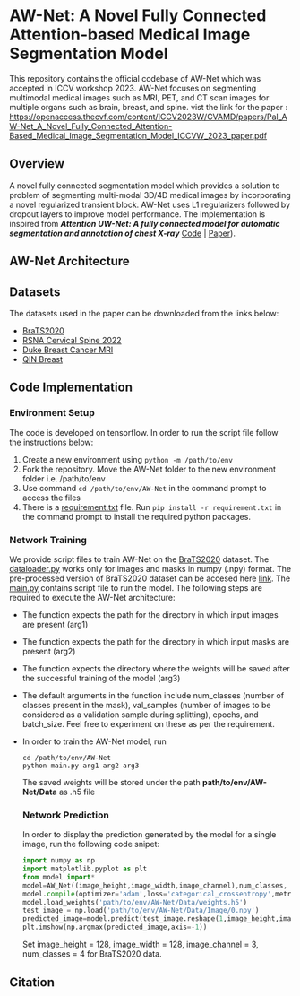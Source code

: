 # AW-Net: A Novel Fully Connected Attention-based Medical Image Segmentation Model
This repository contains the official codebase of AW-Net which was accepted in ICCV workshop 2023. AW-Net focuses on segmenting multimodal medical images such as MRI, PET, and CT scan images for multiple organs such as brain, breast, and spine. 
vist the link for the paper : https://openaccess.thecvf.com/content/ICCV2023W/CVAMD/papers/Pal_AW-Net_A_Novel_Fully_Connected_Attention-Based_Medical_Image_Segmentation_Model_ICCVW_2023_paper.pdf

## Overview
A novel fully connected segmentation model which provides a solution to problem of segmenting multi-modal 3D/4D medical images by incorporating a novel regularized transient block. AW-Net uses L1 regularizers followed by dropout layers to improve model performance. The implementation is inspired from ***Attention UW-Net: A fully connected model for automatic segmentation and annotation of chest X-ray***  [Code](https://github.com/Dynamo13/Attention_UWNet) | [Paper](https://openaccess.thecvf.com/content/ICCV2023W/CVAMD/papers/Pal_AW-Net_A_Novel_Fully_Connected_Attention-Based_Medical_Image_Segmentation_Model_ICCVW_2023_paper.pdf)).

## AW-Net Architecture

## Datasets
The datasets used in the paper can be downloaded from the links below:
- [BraTS2020](https://www.med.upenn.edu/cbica/brats2020/data.html)
- [RSNA Cervical Spine 2022](https://www.kaggle.com/competitions/rsna-2022-cervical-spine-fracture-detection)
- [Duke Breast Cancer MRI](https://wiki.cancerimagingarchive.net/pages/viewpage.action?pageId=70226903)
- [QIN Breast](https://wiki.cancerimagingarchive.net/display/Public/QIN-Breast)
  
## Code Implementation

### Environment Setup

The code is developed on tensorflow. In order to run the script file follow the instructions below:
1. Create a new environment using ```python -m /path/to/env```
1. Fork the repository. Move the AW-Net folder to the new environment folder i.e. /path/to/env
1. Use command ```cd /path/to/env/AW-Net``` in the command prompt to access the files
1. There is a [requirement.txt](AW-Net/requirement.txt) file. Run ```pip install -r requirement.txt``` in the command prompt to install the required python packages.

### Network Training
We provide script files to train AW-Net on the [BraTS2020](https://www.med.upenn.edu/cbica/brats2020/data.html) dataset. The [dataloader.py](AW-Net/dataloader.py) works only for images and masks in numpy (.npy) format. The pre-processed version of BraTS2020 dataset can be accesed here [link](https://drive.google.com/drive/folders/1QI2emvmu4o9_WgyIoDkic3m7OVUpvfvT).
The [main.py](AW-Net/main.py) contains script file to run the model. The following steps are required to execute the AW-Net architecture:
- The function expects the path for the directory in which input images are present (arg1)
- The function expects the path for the directory in which input masks are present (arg2)
- The function expects the directory where the weights will be saved after the successful training of the model (arg3)
- The default arguments in the function include num_classes (number of classes present in the mask), val_samples (number of images to be considered as a validation sample during splitting), epochs, and batch_size. Feel free to experiment on these as per the requirement. 
- In order to train the AW-Net model, run
     ```
     cd /path/to/env/AW-Net
     python main.py arg1 arg2 arg3
     ```
   The saved weights will be stored under the path **path/to/env/AW-Net/Data** as .h5 file

  ### Network Prediction
  In order to display the prediction generated by the model for a single image, run the following code snipet:
  ```python
  import numpy as np
  import matplotlib.pyplot as plt
  from model import*
  model=AW_Net((image_height,image_width,image_channel),num_classes, dropout_rate=0.0, batch_norm=True)
  model.compile(optimizer='adam',loss='categorical_crossentropy',metrics=['accuracy'])
  model.load_weights('path/to/env/AW-Net/Data/weights.h5')
  test_image = np.load('path/to/env/AW-Net/Data/Image/0.npy')
  predicted_image=model.predict(test_image.reshape(1,image_height,image_width,image_channel))
  plt.imshow(np.argmax(predicted_image,axis=-1))
  ```
  Set image_height = 128, image_width = 128, image_channel = 3, num_classes = 4 for BraTS2020 data.
  
## Citation
